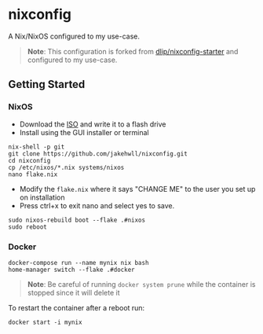 # nixconfig

A Nix/NixOS configured to my use-case.

> **Note**:
> This configuration is forked from [dlip/nixconfig-starter](https://github.com/dlip/nixconfig-starter) and configured to my use-case. 

## Getting Started

### NixOS

- Download the [ISO](https://nixos.org/download.html#nixos-iso) and write it to a flash drive
- Install using the GUI installer or terminal

```
nix-shell -p git
git clone https://github.com/jakehwll/nixconfig.git
cd nixconfig
cp /etc/nixos/*.nix systems/nixos
nano flake.nix
```

- Modify the `flake.nix` where it says "CHANGE ME" to the user you set up on installation
- Press ctrl+x to exit nano and select yes to save.

```
sudo nixos-rebuild boot --flake .#nixos
sudo reboot
```

### Docker

```
docker-compose run --name mynix nix bash
home-manager switch --flake .#docker
```

> **Note**:
> Be careful of running `docker system prune` while the container is stopped since it will delete it

To restart the container after a reboot run:

```
docker start -i mynix
```
